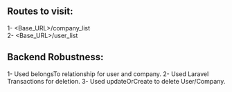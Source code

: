 ## Routes to visit:
1- <Base_URL>/company_list <br>
2- <Base_URL>/user_list 





## Backend Robustness:
1- Used belongsTo relationship for user and company.
2- Used Laravel Transactions for deletion.
3- Used updateOrCreate to delete User/Company.